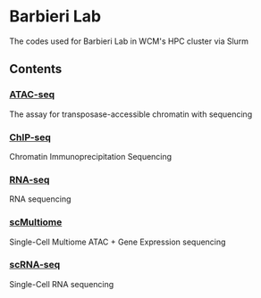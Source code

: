# Barbieri Lab
The codes used for Barbieri Lab in WCM's HPC cluster via Slurm
## Contents
### [ATAC-seq](https://github.com/uninchan/barbierilab/tree/main/ATAC-seq)
The assay for transposase-accessible chromatin with sequencing
### [ChIP-seq](https://github.com/uninchan/barbierilab/tree/main/ChIP-seq)
Chromatin Immunoprecipitation Sequencing
### [RNA-seq](https://github.com/uninchan/barbierilab/tree/main/RNA-seq)
RNA sequencing
### [scMultiome](https://github.com/uninchan/barbierilab/tree/main/scMultiome)
Single-Cell Multiome ATAC + Gene Expression sequencing
### [scRNA-seq](https://github.com/uninchan/barbierilab/tree/main/scRNA-seq)
Single-Cell RNA sequencing

